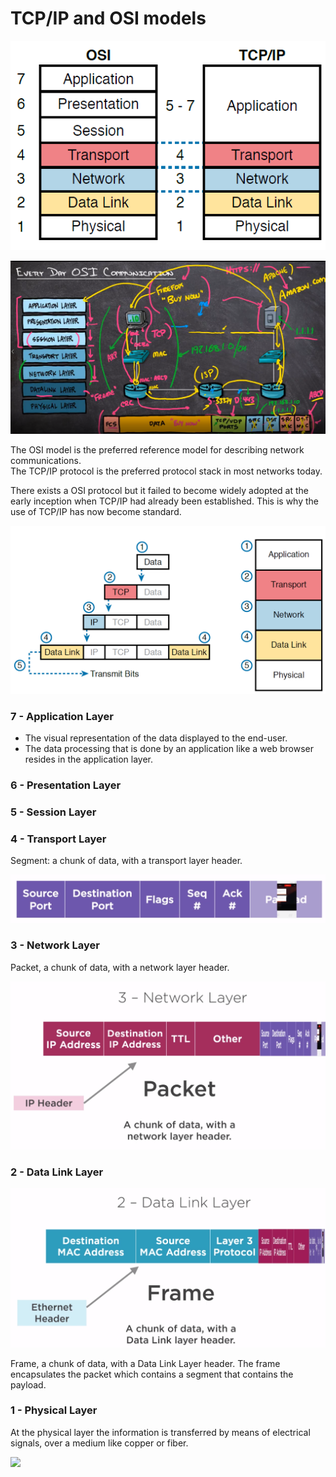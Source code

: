 # TCP/IP and OSI models

![](../.gitbook/assets/image%20%288%29.png)

![](../.gitbook/assets/image%20%289%29.png)

The OSI model is the preferred reference model for describing network communications.  
The TCP/IP protocol is the preferred protocol stack in most networks today.

There exists a OSI protocol but it failed to become widely adopted at the early inception when TCP/IP had already been established. This is why the use of TCP/IP has now become standard.

![](../.gitbook/assets/image%20%2814%29.png)

### 7 - Application Layer

* The visual representation of the data displayed to the end-user.
* The data processing that is done by an application like a web browser resides in the application layer.

### 6 - Presentation Layer

### 5 - Session Layer

### 4 - Transport Layer

Segment: a chunk of data, with a transport layer header.

![TCP Segment Header](../.gitbook/assets/image%20%2816%29.png)

### 3 - Network Layer

Packet, a chunk of data, with a network layer header.

![](../.gitbook/assets/image%20%2818%29.png)

### 2 - Data Link Layer

![](../.gitbook/assets/image%20%2812%29.png)

Frame, a chunk of data, with a Data Link Layer header. The frame encapsulates the packet which contains a segment that contains the payload.

### 1 - Physical Layer

At the physical layer the information is transferred by means of electrical signals, over a medium like copper or fiber.

![](../.gitbook/assets/2020-08-02_13-20-07.gif)





